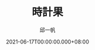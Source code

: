 ---
issue: 433
title: 時計果
author: 邱一帆
language: 四縣
date: 2021-06-17T00:00:00.000+08:00
topic: 生活
difficulty: 2
wikidata: Q131449238
wikidata_link: https://www.wikidata.org/wiki/Q131449238
---